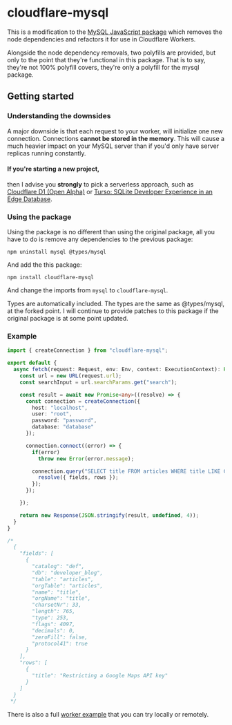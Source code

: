 # cloudflare-mysql
This is a modification to the [MySQL JavaScript package](https://github.com/mysqljs/mysql) which removes the node dependencies and refactors it for use in Cloudflare Workers.

Alongside the node dependency removals, two polyfills are provided, but only to the point that they're functional in this package. That is to say, they're not 100% polyfill covers, they're only a polyfill for the mysql package.

## Getting started
### Understanding the downsides
A major downside is that each request to your worker, will initialize one new connection. Connections **cannot be stored in the memory**. This will cause a much heavier impact on your MySQL server than if you'd only have server replicas running constantly.

#### If you're starting a new project,
then I advise you **strongly** to pick a serverless approach, such as [Cloudflare D1 (Open Alpha)](https://developers.cloudflare.com/d1/) or [Turso: SQLite Developer Experience in an Edge Database](https://turso.tech/).

### Using the package
Using the package is no different than using the original package, all you have to do is remove any dependencies to the previous package:
```
npm uninstall mysql @types/mysql
```

And add the this package:
```
npm install cloudflare-mysql
```

And change the imports from `mysql` to `cloudflare-mysql`.

Types are automatically included. The types are the same as @types/mysql, at the forked point. I will continue to provide patches to this package if the original package is at some point updated.

### Example
```ts
import { createConnection } from "cloudflare-mysql";

export default {
  async fetch(request: Request, env: Env, context: ExecutionContext): Promise<Response> {
    const url = new URL(request.url);
    const searchInput = url.searchParams.get("search");

    const result = await new Promise<any>((resolve) => {
      const connection = createConnection({
        host: "localhost",
        user: "root",
        password: "password",
        database: "database"
      });

      connection.connect((error) => {
        if(error)
          throw new Error(error.message);

        connection.query("SELECT title FROM articles WHERE title LIKE CONCAT('%', ?, '%')", [ searchInput ], (error, rows, fields) => {
          resolve({ fields, rows });
        });
      });

    });

    return new Response(JSON.stringify(result, undefined, 4));
  }
}

/*
  {
    "fields": [
      {
        "catalog": "def",
        "db": "developer_blog",
        "table": "articles",
        "orgTable": "articles",
        "name": "title",
        "orgName": "title",
        "charsetNr": 33,
        "length": 765,
        "type": 253,
        "flags": 4097,
        "decimals": 0,
        "zeroFill": false,
        "protocol41": true
      }
    ],
    "rows": [
      {
        "title": "Restricting a Google Maps API key"
      }
    ]
  }
 */
```

There is also a full [worker example](https://github.com/nora-soderlund/cloudflare-mysql/tree/main/example) that you can try locally or remotely.
